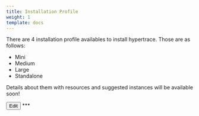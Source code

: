 ```yaml
---
title: Installation Profile
weight: 1
template: docs
---
```


There are 4 installation profile availables to install hypertrace. Those are as follows:
- Mini
- Medium
- Large
- Standalone

Details about them with resources and suggested instances will be available soon!

<a href="https://github.com/hypertrace/hypertrace-docs-website/tree/master/src/pages/docs/deployments/index.md">
<button type="button">Edit</button></a>
***
